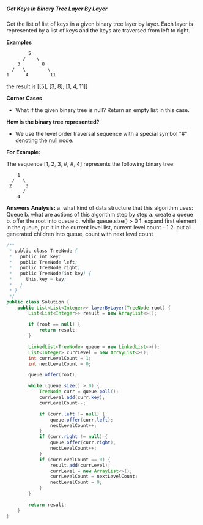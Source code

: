 ##### Get Keys In Binary Tree Layer By Layer
Get the list of list of keys in a given binary tree layer by layer. Each layer is represented by a list of keys and the keys are traversed from left to right.

**Examples**
```
        5
      /    \
    3        8
  /   \        \
1      4        11
```
the result is [[5], [3, 8], [1, 4, 11]]

**Corner Cases**

* What if the given binary tree is null? Return an empty list in this case.

**How is the binary tree represented?**

* We use the level order traversal sequence with a special symbol "#" denoting the null node.

**For Example:**

The sequence [1, 2, 3, #, #, 4] represents the following binary tree:
```
    1
  /   \
 2     3
      /
    4
```

**Answers**
**Analysis:**
a. what kind of data structure that this algorithm uses:
    Queue
b. what are actions of this algorithm step by step
    a. create a queue
    b. offer the root into queue
    c. while queue.size() > 0
        1. expand first element in the queue, put it in the current level list, current level count - 1
        2. put all generated children into queue, count with next level count

```java
/**
 * public class TreeNode {
 *   public int key;
 *   public TreeNode left;
 *   public TreeNode right;
 *   public TreeNode(int key) {
 *     this.key = key;
 *   }
 * }
 */
public class Solution {
    public List<List<Integer>> layerByLayer(TreeNode root) {
        List<List<Integer>> result = new ArrayList<>();

        if (root == null) {
            return result;
        }

        LinkedList<TreeNode> queue = new LinkedList<>();
        List<Integer> currLevel = new ArrayList<>();
        int currLevelCount = 1;
        int nextLevelCount = 0;

        queue.offer(root);

        while (queue.size() > 0) {
            TreeNode curr = queue.poll();
            currLevel.add(curr.key);
            currLevelCount--;

            if (curr.left != null) {
                queue.offer(curr.left);
                nextLevelCount++;
            }
            if (curr.right != null) {
                queue.offer(curr.right);
                nextLevelCount++;
            }
            if (currLevelCount == 0) {
                result.add(currLevel);
                currLevel = new ArrayList<>();
                currLevelCount = nextLevelCount;
                nextLevelCount = 0;
            }
        }

        return result;
    }
}
```

